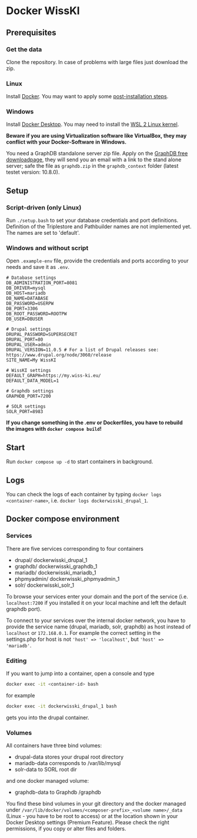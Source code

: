 # Docker WissKI

## Prerequisites

### Get the data
Clone the repository. In case of problems with large files just download the zip.

### Linux
Install [Docker](https://docs.docker.com/get-docker/). You may want to apply some [post-installation steps](https://docs.docker.com/engine/install/linux-postinstall/).

### Windows
Install [Docker Desktop](https://docs.docker.com/get-docker/). You may need to install the [WSL 2 Linux kernel](https://docs.microsoft.com/de-de/windows/wsl/install-win10).

**Beware if you are using Virtualization software like VirtualBox, they may conflict with your Docker-Software in Windows.**

You need a GraphDB standalone server zip file. Apply on the [GraphDB free downloadpage](https://www.ontotext.com/products/graphdb/graphdb-free/), they will send you an email with a link to the stand alone server; safe the file as `graphdb.zip` in the `graphdb_context` folder (latest testet version: 10.8.0).

## Setup
### Script-driven (only Linux)
Run `./setup.bash` to set your database credentials and port definitions.
Definition of the Triplestore and Pathbuilder names are not implemented yet. The names are set to 'default'.
### Windows and without script
Open `.example-env` file, provide the credentials and ports according to your needs and save it as `.env`.
~~~env
# Database settings
DB_ADMINISTRATION_PORT=8081
DB_DRIVER=mysql
DB_HOST=mariadb
DB_NAME=DATABASE
DB_PASSWORD=USERPW
DB_PORT=3306
DB_ROOT_PASSWORD=ROOTPW
DB_USER=DBUSER

# Drupal settings
DRUPAL_PASSWORD=SUPERSECRET
DRUPAL_PORT=80
DRUPAL_USER=admin
DRUPAL_VERSION=11.0.5 # For a list of Drupal releases see: https://www.drupal.org/node/3060/release
SITE_NAME=My WissKI

# WissKI settings
DEFAULT_GRAPH=https://my.wiss-ki.eu/
DEFAULT_DATA_MODEL=1

# Graphdb settings
GRAPHDB_PORT=7200

# SOLR settings
SOLR_PORT=8983
 ~~~

**If you change something in the .env or Dockerfiles, you have to rebuild the images with `docker compose build`!**
## Start
Run `docker compose up -d` to start containers in background.

## Logs
You can check the logs of each container by typing `docker logs <container-name>`, i.e. `docker logs dockerwisski_drupal_1`.

## Docker compose environment

### Services
There are five services corresponding to four containers
- drupal/ dockerwisski_drupal_1
- graphdb/ dockerwisski_graphdb_1
- mariadb/ dockerwisski_mariadb_1
- phpmyadmin/ dockerwisski_phpmyadmin_1
- solr/ dockerwisski_solr_1

To browse your services enter your domain and the port of the service (i.e. `localhost:7200` if you installed it on your local machine and left the default graphdb port).

To connect to your services over the internal docker network, you have to provide the service name (drupal, mariadb, solr, graphdb) as host instead of `localhost` or `172.168.0.1`. For example the correct setting in the settings.php for host is not  `'host' => 'localhost'`, but  `'host' => 'mariadb'`.

### Editing
If you want to jump into a container, open a console and type
~~~bash
docker exec -it <container-id> bash
~~~
for example
~~~bash
docker exec -it dockerwisski_drupal_1 bash
~~~
gets you into the drupal container.

### Volumes
All containers have three bind volumes:
- drupal-data stores your drupal root directory
- mariadb-data corresponds to /var/lib/mysql
- solr-data to SORL root dir

and one docker managed volume:
- graphdb-data to Graphdb /graphdb

You find these bind volumes in your git directory and the docker managed under `/var/lib/docker/volumes/<composer-prefix>_<volume name>/_data` (Linux - you have to be root to access) or at the location shown in your Docker Desktop settings (Premium Feature). Please check the right permissions, if you copy or alter files and folders.

